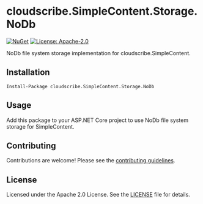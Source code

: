 # cloudscribe.SimpleContent.Storage.NoDb

[![NuGet](https://img.shields.io/nuget/v/cloudscribe.SimpleContent.Storage.NoDb.svg)](https://www.nuget.org/packages/cloudscribe.SimpleContent.Storage.NoDb)
[![License: Apache-2.0](https://img.shields.io/badge/License-Apache%202.0-blue.svg)](https://opensource.org/licenses/Apache-2.0)

NoDb file system storage implementation for cloudscribe.SimpleContent.

## Installation

```shell
Install-Package cloudscribe.SimpleContent.Storage.NoDb
```

## Usage

Add this package to your ASP.NET Core project to use NoDb file system storage for SimpleContent.

## Contributing

Contributions are welcome! Please see the [contributing guidelines](https://github.com/cloudscribe/cloudscribe.SimpleContent/blob/main/CONTRIBUTING.md).

## License

Licensed under the Apache 2.0 License. See the [LICENSE](https://github.com/cloudscribe/cloudscribe.SimpleContent/blob/main/LICENSE) file for details.
